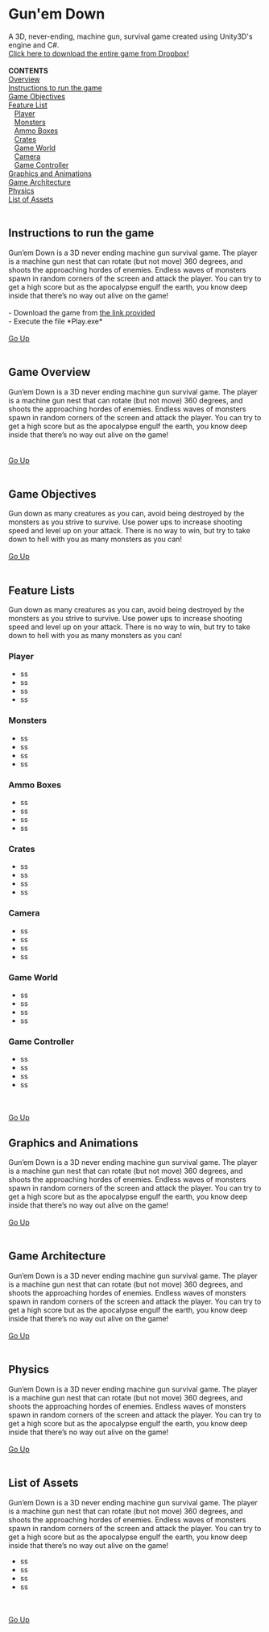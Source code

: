 <h1 id="up"> Gun'em Down </h1>
A 3D, never-ending, machine gun, survival game created using Unity3D's engine and C#.<br>
<a href="https://www.dropbox.com/sh/nrkd4lo5xq2ne5c/AAC7Ug149DK6lMnsTn9crcnMa?dl=0" target="_blank">Click here to download the entire game from Dropbox!</a>
<br><br>
<b>CONTENTS</b><br>
<a href="#intro">Overview</a><br>
<a href="#intro">Instructions to run the game</a><br>
<a href="#objectives">Game Objectives</a><br>
<a href="#feature">Feature List</a><br>
&nbsp;&nbsp;&nbsp;<a href="#feature_player">Player</a><br>
&nbsp;&nbsp;&nbsp;<a href="#feature_monsters">Monsters</a><br>
&nbsp;&nbsp;&nbsp;<a href="#feature_ammo">Ammo Boxes</a><br>
&nbsp;&nbsp;&nbsp;<a href="#feature_crates">Crates</a><br>
&nbsp;&nbsp;&nbsp;<a href="#feature_world">Game World</a><br>
&nbsp;&nbsp;&nbsp;<a href="#feature_camera">Camera</a><br>
&nbsp;&nbsp;&nbsp;<a href="#feature_controller">Game Controller</a><br>
<a href="#graphics">Graphics and Animations</a><br>
<a href="#architecture">Game Architecture</a><br>
<a href="#physics">Physics</a><br>
<a href="#assets">List of Assets</a><br>
<br>

<h2 id="intro">Instructions to run the game</h2>
Gun’em Down is a 3D never ending machine gun survival game. The player is
a machine gun nest that can rotate (but not move) 360 degrees, and shoots the approaching hordes of enemies. Endless waves of monsters spawn in random corners of the screen and attack the player. You can try to get a high score but as the apocalypse engulf the earth, you know deep inside that there’s no way out alive on the game!<br><br>
- Download the game from <a href="https://www.dropbox.com/sh/nrkd4lo5xq2ne5c/AAC7Ug149DK6lMnsTn9crcnMa?dl=0" target="_blank"> the link provided</a><br>
- Execute the file *Play.exe*
<br><br>
<a href="#up">Go Up</a>
<br><br>
<h2 id="intro">Game Overview</h2>
Gun’em Down is a 3D never ending machine gun survival game. The player is
a machine gun nest that can rotate (but not move) 360 degrees, and shoots the approaching hordes of enemies. Endless waves of monsters spawn in random corners of the screen and attack the player. You can try to get a high score but as the apocalypse engulf the earth, you know deep inside that there’s no way out alive on the game!<br>
<br><br>
<a href="#up">Go Up</a>
<br><br>
<h2 id="objectives">Game Objectives</h2>
Gun down as many creatures as you can, avoid being destroyed by the monsters as you strive to survive. Use power ups to increase shooting speed and level up on your attack. There is no way to win, but try to take down to hell with you as many monsters as you can!
<br><br>
<a href="#up">Go Up</a>
<br><br>
<h2 id="feature">Feature Lists</h2>
Gun down as many creatures as you can, avoid being destroyed by the monsters as you strive to survive. Use power ups to increase shooting speed and level up on your attack. There is no way to win, but try to take down to hell with you as many monsters as you can!
<br>
<h3 id="feature_player">Player</h3>
<ul>
<li>ss</li>
<li>ss</li>
<li>ss</li>
<li>ss</li>
</ul>
<h3 id="feature_monsters">Monsters</h3>
<ul>
<li>ss</li>
<li>ss</li>
<li>ss</li>
<li>ss</li>
</ul>
<h3 id="feature_ammo">Ammo Boxes</h3>
<ul>
<li>ss</li>
<li>ss</li>
<li>ss</li>
<li>ss</li>
</ul>
<h3 id="feature_crates">Crates</h3>
<ul>
<li>ss</li>
<li>ss</li>
<li>ss</li>
<li>ss</li>
</ul>
<h3 id="feature_camera">Camera</h3>
<ul>
<li>ss</li>
<li>ss</li>
<li>ss</li>
<li>ss</li>
</ul>
<h3 id="feature_world">Game World</h3>
<ul>
<li>ss</li>
<li>ss</li>
<li>ss</li>
<li>ss</li>
</ul>
<h3 id="feature_controller">Game Controller</h3>
<ul>
<li>ss</li>
<li>ss</li>
<li>ss</li>
<li>ss</li>
</ul>
<br><br>
<a href="#up">Go Up</a>
<h2 id="graphics">Graphics and Animations</h2>
Gun’em Down is a 3D never ending machine gun survival game. The player is
a machine gun nest that can rotate (but not move) 360 degrees, and shoots the approaching hordes of enemies. Endless waves of monsters spawn in random corners of the screen and attack the player. You can try to get a high score but as the apocalypse engulf the earth, you know deep inside that there’s no way out alive on the game!
<br><br>
<a href="#up">Go Up</a>
<br><br>
<h2 id="architecture">Game Architecture</h2>
Gun’em Down is a 3D never ending machine gun survival game. The player is
a machine gun nest that can rotate (but not move) 360 degrees, and shoots the approaching hordes of enemies. Endless waves of monsters spawn in random corners of the screen and attack the player. You can try to get a high score but as the apocalypse engulf the earth, you know deep inside that there’s no way out alive on the game!
<br><br>
<a href="#up">Go Up</a>
<br><br>
<h2 id="physics">Physics</h2>
Gun’em Down is a 3D never ending machine gun survival game. The player is
a machine gun nest that can rotate (but not move) 360 degrees, and shoots the approaching hordes of enemies. Endless waves of monsters spawn in random corners of the screen and attack the player. You can try to get a high score but as the apocalypse engulf the earth, you know deep inside that there’s no way out alive on the game!
<br><br>
<a href="#up">Go Up</a>
<br><br>
<h2 id="assets">List of Assets</h2>
Gun’em Down is a 3D never ending machine gun survival game. The player is
a machine gun nest that can rotate (but not move) 360 degrees, and shoots the approaching hordes of enemies. Endless waves of monsters spawn in random corners of the screen and attack the player. You can try to get a high score but as the apocalypse engulf the earth, you know deep inside that there’s no way out alive on the game!<br>
<ul>
<li>ss</li>
<li>ss</li>
<li>ss</li>
<li>ss</li>
</ul>
<br><br>
<a href="#up">Go Up</a>


